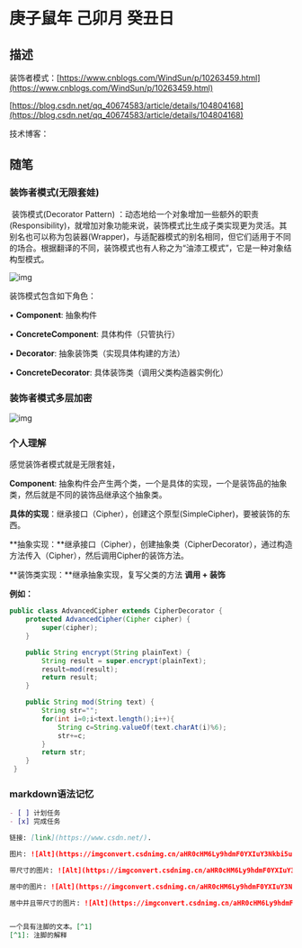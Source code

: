 # 庚子鼠年 己卯月 癸丑日

## 描述

装饰者模式：[https://www.cnblogs.com/WindSun/p/10263459.html](https://www.cnblogs.com/WindSun/p/10263459.html)

[https://blog.csdn.net/qq_40674583/article/details/104804168](https://blog.csdn.net/qq_40674583/article/details/104804168)

技术博客：

## 随笔

### 装饰者模式(无限套娃)

​		装饰模式(Decorator Pattern) ：动态地给一个对象增加一些额外的职责(Responsibility)，就增加对象功能来说，装饰模式比生成子类实现更为灵活。其别名也可以称为包装器(Wrapper)，与适配器模式的别名相同，但它们适用于不同的场合。根据翻译的不同，装饰模式也有人称之为“油漆工模式”，它是一种对象结构型模式。

![img](https://img2018.cnblogs.com/blog/1475571/201901/1475571-20190113175701080-704912228.png)

装饰模式包含如下角色：

  • **Component**: 抽象构件

  • **ConcreteComponent**: 具体构件（只管执行）

  • **Decorator**: 抽象装饰类（实现具体构建的方法）

  • **ConcreteDecorator**: 具体装饰类（调用父类构造器实例化）



### 装饰者模式多层加密

![img](https://img2018.cnblogs.com/blog/1475571/201901/1475571-20190113175842400-1496288264.png)



### 个人理解

感觉装饰者模式就是无限套娃，

**Component**: 抽象构件会产生两个类，一个是具体的实现，一个是装饰品的抽象类，然后就是不同的装饰品继承这个抽象类。

**具体的实现**：继承接口（Cipher），创建这个原型(SimpleCipher)，要被装饰的东西。

**抽象实现：**继承接口（Cipher），创建抽象类（CipherDecorator），通过构造方法传入（Cipher），然后调用Cipher的装饰方法。

**装饰类实现：**继承抽象实现，复写父类的方法 **调用 + 装饰**

**例如：**

```java
public class AdvancedCipher extends CipherDecorator {
    protected AdvancedCipher(Cipher cipher) {
        super(cipher);
    }

    public String encrypt(String plainText) {
        String result = super.encrypt(plainText);
        result=mod(result);
        return result;
    }

    public String mod(String text) {
        String str="";
        for(int i=0;i<text.length();i++){
            String c=String.valueOf(text.charAt(i)%6);
            str+=c;
        }
        return str;
    }
 }
```



### markdown语法记忆

```markdown
- [ ] 计划任务
- [x] 完成任务

链接: [link](https://www.csdn.net/).

图片: ![Alt](https://imgconvert.csdnimg.cn/aHR0cHM6Ly9hdmF0YXIuY3Nkbi5uZXQvNy83L0IvMV9yYWxmX2h4MTYzY29tLmpwZw)

带尺寸的图片: ![Alt](https://imgconvert.csdnimg.cn/aHR0cHM6Ly9hdmF0YXIuY3Nkbi5uZXQvNy83L0IvMV9yYWxmX2h4MTYzY29tLmpwZw =30x30)

居中的图片: ![Alt](https://imgconvert.csdnimg.cn/aHR0cHM6Ly9hdmF0YXIuY3Nkbi5uZXQvNy83L0IvMV9yYWxmX2h4MTYzY29tLmpwZw#pic_center)

居中并且带尺寸的图片: ![Alt](https://imgconvert.csdnimg.cn/aHR0cHM6Ly9hdmF0YXIuY3Nkbi5uZXQvNy83L0IvMV9yYWxmX2h4MTYzY29tLmpwZw#pic_center =30x30)


一个具有注脚的文本。[^1]
[^1]: 注脚的解释


```

